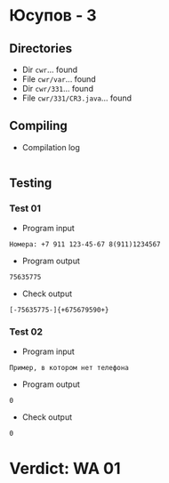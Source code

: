 # Юсупов - 3
## Directories
- Dir `cwr`... found
- File `cwr/var`... found
- Dir `cwr/331`... found
- File `cwr/331/CR3.java`... found
## Compiling
- Compilation log
```

```
## Testing
### Test 01
- Program input
```
Номера: +7 911 123-45-67 8(911)1234567

```
- Program output
```
75635775 

```
- Check output
```
[-75635775-]{+675679590+}

```
### Test 02
- Program input
```
Пример, в котором нет телефона

```
- Program output
```
0 

```
- Check output
```
0

```
# Verdict: WA 01
